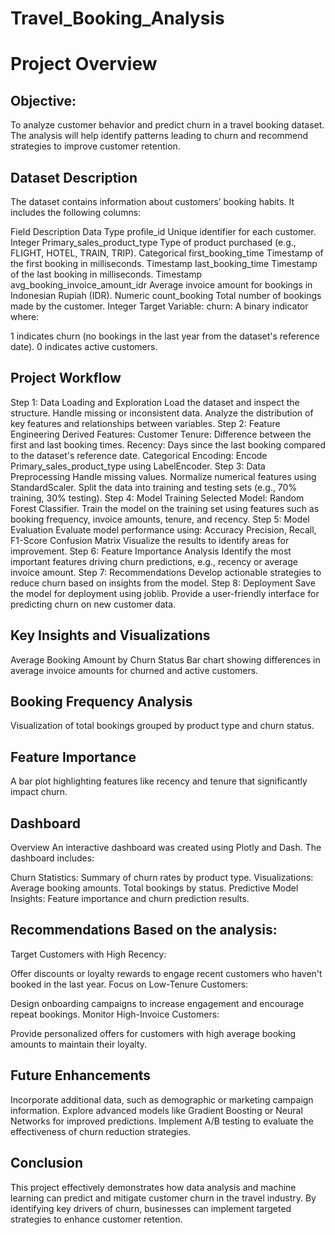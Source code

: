# Travel_Booking_Analysis
# Project Overview
## Objective:
To analyze customer behavior and predict churn in a travel booking dataset. The analysis will help identify patterns leading to churn and recommend strategies to improve customer retention.

## Dataset Description
The dataset contains information about customers’ booking habits. It includes the following columns:

Field	Description	Data Type
profile_id	Unique identifier for each customer.	Integer
Primary_sales_product_type	Type of product purchased (e.g., FLIGHT, HOTEL, TRAIN, TRIP).	Categorical
first_booking_time	Timestamp of the first booking in milliseconds.	Timestamp
last_booking_time	Timestamp of the last booking in milliseconds.	Timestamp
avg_booking_invoice_amount_idr	Average invoice amount for bookings in Indonesian Rupiah (IDR).	Numeric
count_booking	Total number of bookings made by the customer.	Integer
Target Variable:
churn: A binary indicator where:

1 indicates churn (no bookings in the last year from the dataset's reference date).
0 indicates active customers.

## Project Workflow
Step 1: Data Loading and Exploration
Load the dataset and inspect the structure.
Handle missing or inconsistent data.
Analyze the distribution of key features and relationships between variables.
Step 2: Feature Engineering
Derived Features:
Customer Tenure: Difference between the first and last booking times.
Recency: Days since the last booking compared to the dataset's reference date.
Categorical Encoding:
Encode Primary_sales_product_type using LabelEncoder.
Step 3: Data Preprocessing
Handle missing values.
Normalize numerical features using StandardScaler.
Split the data into training and testing sets (e.g., 70% training, 30% testing).
Step 4: Model Training
Selected Model: Random Forest Classifier.
Train the model on the training set using features such as booking frequency, invoice amounts, tenure, and recency.
Step 5: Model Evaluation
Evaluate model performance using:
Accuracy
Precision, Recall, F1-Score
Confusion Matrix
Visualize the results to identify areas for improvement.
Step 6: Feature Importance Analysis
Identify the most important features driving churn predictions, e.g., recency or average invoice amount.
Step 7: Recommendations
Develop actionable strategies to reduce churn based on insights from the model.
Step 8: Deployment
Save the model for deployment using joblib.
Provide a user-friendly interface for predicting churn on new customer data.

## Key Insights and Visualizations
Average Booking Amount by Churn Status
Bar chart showing differences in average invoice amounts for churned and active customers.

## Booking Frequency Analysis
Visualization of total bookings grouped by product type and churn status.

## Feature Importance
A bar plot highlighting features like recency and tenure that significantly impact churn.

## Dashboard
Overview
An interactive dashboard was created using Plotly and Dash. The dashboard includes:

Churn Statistics: Summary of churn rates by product type.
Visualizations:
Average booking amounts.
Total bookings by status.
Predictive Model Insights: Feature importance and churn prediction results.

## Recommendations Based on the analysis:

Target Customers with High Recency:

Offer discounts or loyalty rewards to engage recent customers who haven't booked in the last year.
Focus on Low-Tenure Customers:

Design onboarding campaigns to increase engagement and encourage repeat bookings.
Monitor High-Invoice Customers:

Provide personalized offers for customers with high average booking amounts to maintain their loyalty.

## Future Enhancements
Incorporate additional data, such as demographic or marketing campaign information.
Explore advanced models like Gradient Boosting or Neural Networks for improved predictions.
Implement A/B testing to evaluate the effectiveness of churn reduction strategies.

## Conclusion
This project effectively demonstrates how data analysis and machine learning can predict and mitigate customer churn in the travel industry. By identifying key drivers of churn, businesses can implement targeted strategies to enhance customer retention.
